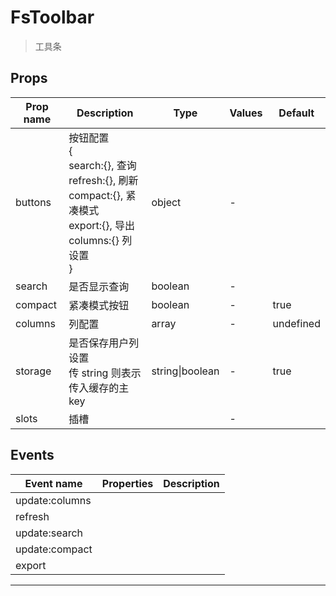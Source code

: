 # FsToolbar

> 工具条

## Props

| Prop name | Description                                                                                                                    | Type            | Values | Default   |
| --------- | ------------------------------------------------------------------------------------------------------------------------------ | --------------- | ------ | --------- |
| buttons   | 按钮配置<br>{<br> search:{}, 查询<br> refresh:{}, 刷新<br> compact:{}, 紧凑模式<br> export:{}, 导出<br> columns:{} 列设置<br>} | object          | -      |           |
| search    | 是否显示查询                                                                                                                   | boolean         | -      |           |
| compact   | 紧凑模式按钮                                                                                                                   | boolean         | -      | true      |
| columns   | 列配置                                                                                                                         | array           | -      | undefined |
| storage   | 是否保存用户列设置<br>传 string 则表示传入缓存的主 key                                                                         | string\|boolean | -      | true      |
| slots     | 插槽                                                                                                                           |                 | -      |           |

## Events

| Event name     | Properties | Description |
| -------------- | ---------- | ----------- |
| update:columns |            |
| refresh        |            |
| update:search  |            |
| update:compact |            |
| export         |            |

---
